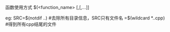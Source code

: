 函数使用方式
$(<function_name> [<args1>,<arg2>[,...]]

eg: SRC=$(notdif ..) #去除所有目录信息，SRC只有文件名
       =$(wildcard *..cpp) #得到所有cpp结尾的文件